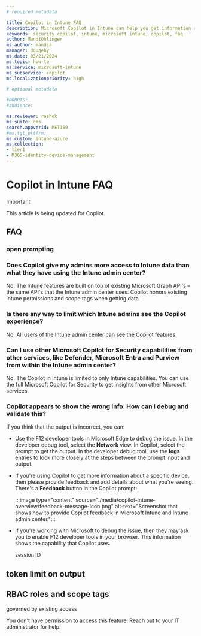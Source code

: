 ```yaml
---
# required metadata

title: Copilot in Intune FAQ
description: Microsoft Copilot in Intune can help you get information about your devices, compare devices, and get error information. Use this information to help you manage and troubleshoot device issues.
keywords: security copilot, intune, microsoft intune, copilot, faq
author: MandiOhlinger
ms.author: mandia
manager: dougeby
ms.date: 03/21/2024
ms.topic: how-to
ms.service: microsoft-intune
ms.subservice: copilot
ms.localizationpriority: high

# optional metadata

#ROBOTS:
#audience:

ms.reviewer: rashok
ms.suite: ems
search.appverid: MET150
#ms.tgt_pltfrm:
ms.custom: intune-azure
ms.collection:
- tier1
- M365-identity-device-management
---
```


# Copilot in Intune FAQ

> [!IMPORTANT]
> This article is being updated for Copilot.

## FAQ

### open prompting

### Does Copilot give my admins more access to Intune data than what they have using the Intune admin center?

No. The Intune features are built on top of existing Microsoft Graph API's – the same API's that the Intune admin center uses. Copilot honors existing Intune permissions and scope tags when getting data.

### Is there any way to limit which Intune admins see the Copilot experience?

No. All users of the Intune admin center can see the Copilot features.

### Can I use other Microsoft Copilot for Security capabilities from other services, like Defender, Microsoft Entra and Purview from within the Intune admin center?

No. The Copilot in Intune is limited to only Intune capabilities. You can use the full Microsoft Copilot for Security to get insights from other Microsoft services.

### Copilot appears to show the wrong info. How can I debug and validate this?

If you think that the output is incorrect, you can:

- Use the F12 developer tools in Microsoft Edge to debug the issue. In the developer debug tool, select the **Network** view. In Copilot, select the prompt to get the output. In the developer debug tool, use the **logs** entries to look more closely at the steps between the prompt input and output.

- If you're using Copilot to get more information about a specific device, then please provide feedback and add details about what you're seeing. There's a **Feedback** button in the Copilot prompt:

  :::image type="content" source="./media/copilot-intune-overview/feedback-message-icon.png" alt-text="Screenshot that shows how to provide Copilot feedback in Microsoft Intune and Intune admin center.":::

- If you're working with Microsoft to debug the issue, then they may ask you to enable F12 developer tools in your browser. This information shows the capability that Copilot uses.

  session ID


## token limit on output

## RBAC roles and scope tags

governed by existing access

You don't have permission to access this feature. Reach out to your IT administrator for help.